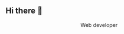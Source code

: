 ## Hi there 👋

<div align=center>Web developer</div>
<!--
**Embox99/Embox99** is a ✨ _special_ ✨ repository because its `README.md` (this file) appears on your GitHub profile.

Here are some ideas to get you started:

- 🔭 I’m currently working on ...
- 🌱 I’m currently learning ...
- 👯 I’m looking to collaborate on ...
- 🤔 I’m looking for help with ...
- 💬 Ask me about ...
- 📫 How to reach me: ...
- 😄 Pronouns: ...
- ⚡ Fun fact: ...
-->

- 🔭 I`m serving my country in IDF, CS student at the Open University of Israel and becoming Full Stack Web Developer through TripleTen Bootcamp.
- 🌱 I`m currently learning React and Node.js
- 👯 I’m looking to collaborate on some outsourcing projects
- 📫 All of my projects are available [Here](https://github.com/Embox99?tab=repositories)
- 👨‍💻 I`m currently working on https://github.com/Embox99/se_project_react


#Connect with me:
[![instagram](https://raw.githubusercontent.com/rahuldkjain/github-profile-readme-generator/master/src/images/icons/Social/instagram.svg)](https://www.instagram.com/edward_vilensky/)


#Languages and Tools:



[![Anurag's GitHub stats](https://github-readme-stats.vercel.app/api?username=Embox99)](https://github.com/Embox99)

[![Top Langs](https://github-readme-stats.vercel.app/api/top-langs/?username=Embox99&layout=compact)](https://github.com/Embox99)
